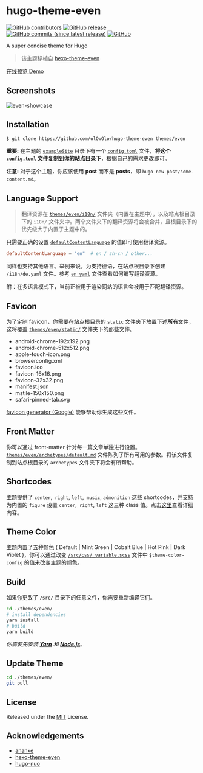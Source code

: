 # hugo-theme-even

[![GitHub contributors](https://img.shields.io/github/contributors/olOwOlo/hugo-theme-even.svg?colorB=green)](https://github.com/olOwOlo/hugo-theme-even/contributors)
[![GitHub release](https://img.shields.io/github/release/olOwOlo/hugo-theme-even.svg?colorB=green)](https://github.com/olOwOlo/hugo-theme-even/releases)
[![GitHub commits (since latest release)](https://img.shields.io/github/commits-since/olOwOlo/hugo-theme-even/latest.svg?colorB=green)](https://github.com/olOwOlo/hugo-theme-even/compare)
[![GitHub](https://img.shields.io/github/license/mashape/apistatus.svg)](https://github.com/olOwOlo/hugo-theme-even/blob/master/LICENSE.md)

A super concise theme for Hugo

> 该主题移植自 [hexo-theme-even](https://github.com/ahonn/hexo-theme-even)

[在线预览 Demo](https://blog.olowolo.com/example-site/)

## Screenshots

![even-showcase](https://raw.githubusercontent.com/olOwOlo/hugo-theme-even/master/images/showcase.png)

## Installation

```bash
$ git clone https://github.com/olOwOlo/hugo-theme-even themes/even
```

**重要:** 在主题的 [`exampleSite`](https://github.com/olOwOlo/hugo-theme-even/tree/master/exampleSite) 目录下有一个 [`config.toml`](https://github.com/olOwOlo/hugo-theme-even/blob/master/exampleSite/config.toml) 文件，**将这个 [`config.toml`](https://github.com/olOwOlo/hugo-theme-even/blob/master/exampleSite/config.toml) 文件复制到你的站点目录下**，根据自己的需求更改即可。

**注意:** 对于这个主题，你应该使用 **post** 而不是 **posts**，即 `hugo new post/some-content.md`。

## Language Support

> 翻译资源在 [`themes/even/i18n/`](https://github.com/olOwOlo/hugo-theme-even/tree/master/i18n) 文件夹（内置在主题中），以及站点根目录下的 `i18n/` 文件夹中。两个文件夹下的翻译资源将会被合并，且根目录下的优先级大于内置于主题中的。

只需要正确的设置 [`defaultContentLanguage`](https://github.com/olOwOlo/hugo-theme-even/blob/master/exampleSite/config.toml#L3) 的值即可使用翻译资源。

```toml
defaultContentLanguage = "en"  # en / zh-cn / other...
```

同样也支持其他语言。举例来说，为支持德语，在站点根目录下创建 `/i18n/de.yaml` 文件。参考 [`en.yaml`](https://github.com/olOwOlo/hugo-theme-even/tree/master/i18n/en.yaml) 文件查看如何编写翻译资源。

附：在多语言模式下，当前正被用于渲染网站的语言会被用于匹配翻译资源。

## Favicon

为了定制 favicon，你需要在站点根目录的 `static` 文件夹下放置下述**所有**文件，这将覆盖 [`themes/even/static/`](https://github.com/olOwOlo/hugo-theme-even/tree/master/static) 文件夹下的那些文件。

- android-chrome-192x192.png
- android-chrome-512x512.png
- apple-touch-icon.png
- browserconfig.xml
- favicon.ico
- favicon-16x16.png
- favicon-32x32.png
- manifest.json
- mstile-150x150.png
- safari-pinned-tab.svg

[favicon generator (Google)](https://www.google.com/search?q=favicon+generator) 能够帮助你生成这些文件。

## Front Matter

你可以通过 front-matter 针对每一篇文章单独进行设置。[`themes/even/archetypes/default.md`](https://github.com/olOwOlo/hugo-theme-even/tree/master/archetypes/default.md) 文件陈列了所有可用的参数。将该文件复制到站点根目录的 `archetypes` 文件夹下将会有所帮助。

## Shortcodes

主题提供了 `center`,` right`, `left`,` music`, `admonition` 这些 shortcodes，并支持为内置的 `figure` 设置 `center`,` right`, `left` 这三种 class 值。点击[这里](https://blog.olowolo.com/example-site/post/shortcodes/)查看详细内容。

## Theme Color 

主题内置了五种颜色 ( Default | Mint Green | Cobalt Blue | Hot Pink | Dark Violet )，你可以通过改变 [`/src/css/_variable.scss`](https://github.com/olOwOlo/hugo-theme-even/blob/master/src/css/_variables.scss#L5-L8) 文件中 `$theme-color-config` 的值来改变主题的颜色。
    
## Build

如果你更改了 `/src/` 目录下的任意文件，你需要重新编译它们。
```bash
cd ./themes/even/
# install dependencies
yarn install
# build
yarn build
```

_你需要先安装 **[Yarn](https://yarnpkg.com/)** 和 **[Node.js](https://nodejs.org/)**。_

## Update Theme

```bash
cd ./themes/even/
git pull
```

## License

Released under the [MIT](https://github.com/olOwOlo/hugo-theme-even/blob/master/LICENSE.md) License.

## Acknowledgements

- [ananke](https://github.com/budparr/gohugo-theme-ananke)
- [hexo-theme-even](https://github.com/ahonn/hexo-theme-even)
- [hugo-nuo](https://github.com/laozhu/hugo-nuo)
